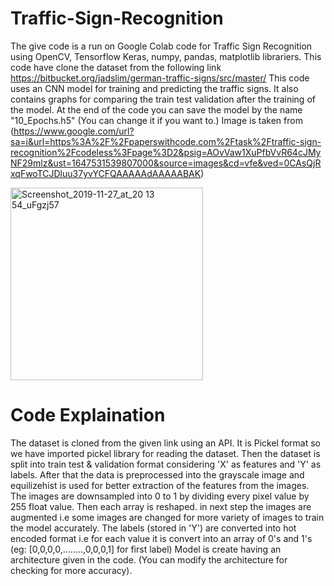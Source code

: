 # Traffic-Sign-Recognition
The give code is a run on Google Colab code for Traffic Sign Recognition using OpenCV, Tensorflow Keras, numpy, pandas, matplotlib librariers.
This code have clone the dataset from the following link https://bitbucket.org/jadslim/german-traffic-signs/src/master/
This code uses an CNN model for training and predicting the traffic signs.
It also contains graphs for comparing the train test validation after the training of the model.
At the end of the code you can save the model by the name "10_Epochs.h5" (You can change it if you want to.)
Image is taken from (https://www.google.com/url?sa=i&url=https%3A%2F%2Fpaperswithcode.com%2Ftask%2Ftraffic-sign-recognition%2Fcodeless%3Fpage%3D2&psig=AOvVaw1XuPfbVvR64cJMyNF29mlz&ust=1647531539807000&source=images&cd=vfe&ved=0CAsQjRxqFwoTCJDluu37yvYCFQAAAAAdAAAAABAK)


<img width="308" alt="Screenshot_2019-11-27_at_20 13 54_uFgzj57" src="https://user-images.githubusercontent.com/90707178/158629342-6548b7bc-2db9-4cb6-bbb8-9952fa0680dd.png">


# Code Explaination
The dataset is cloned from the given link using an API. It is Pickel format so we have imported pickel library for reading the dataset.
Then the dataset is split into train test & validation format considering 'X' as features and 'Y' as labels.
After that the data is preprocessed into the grayscale image and equilizehist is used for better extraction of the features from the images. The images are downsampled into 0 to 1 by dividing every pixel value by 255 float value. Then each array is reshaped.
in next step the images are augmented i.e some images are changed for more variety of images to train the model accurately.
The labels (stored in 'Y') are converted into hot encoded format i.e for each value it is convert into an array of 0's and 1's (eg: [0,0,0,0,........,0,0,0,1] for first label) 
Model is create having an architecture given in the code. (You can modify the architecture for checking for more accuracy).
